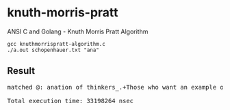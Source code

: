 # knuth-morris-pratt
ANSI C and Golang - Knuth Morris Pratt Algorithm

`gcc knuthmorrispratt-algorithm.c` <br />
`./a.out schopenhauer.txt "ana"` <br />

## Result
<pre>
matched @: anation of thinkers_.+Those who want an example of...

Total execution time: 33198264 nsec
</pre>
